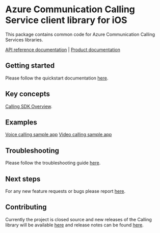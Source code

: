 # Azure Communication Calling Service client library for iOS

This package contains common code for Azure Communication Calling Services libraries.

[API reference documentation](https://docs.microsoft.com/objectivec/communication-services/calling/)
| [Product documentation](https://docs.microsoft.com/azure/communication-services/overview)

## Getting started

Please follow the quickstart documentation [here](https://docs.microsoft.com/azure/communication-services/quickstarts/voice-video-calling/calling-client-samples?pivots=platform-ios).

## Key concepts

[Calling SDK Overview](https://docs.microsoft.com/azure/communication-services/concepts/voice-video-calling/calling-sdk-features).

## Examples

[Voice calling sample app](https://docs.microsoft.com/azure/communication-services/quickstarts/voice-video-calling/getting-started-with-calling?pivots=platform-ios)
[Video calling sample app](https://docs.microsoft.com/azure/communication-services/quickstarts/voice-video-calling/get-started-with-video-calling)

## Troubleshooting

Please follow the troubleshooting guide [here](https://docs.microsoft.com/azure/communication-services/concepts/troubleshooting-info).

## Next steps

For any new feature requests or bugs please report [here](https://github.com/Azure/Communication/issues).

## Contributing

Currently the project is closed source and new releases of the Calling library will be available [here](https://github.com/Azure/Communication/releases) and release notes can be found [here](https://github.com/Azure/Communication/tree/main/releasenotes).
